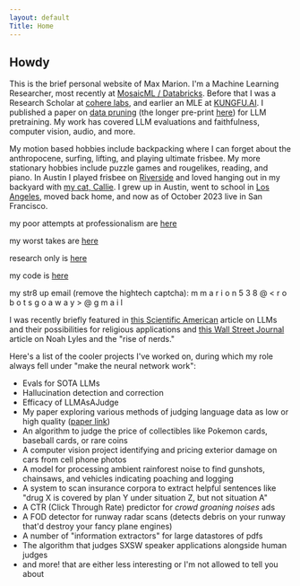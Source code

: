```yaml
---
layout: default
Title: Home
---
```

## Howdy
This is the brief personal website of Max Marion. I'm a Machine Learning Researcher, most recently at [MosaicML / Databricks](https://www.databricks.com/research/mosaic). Before that I was a Research Scholar at [cohere labs](https://cohere.com/research), and earlier an MLE at [KUNGFU.AI](https://kungfu.ai). I published a paper on [data pruning](https://openreview.net/pdf?id=XUIYn3jo5T) (the longer pre-print [here](https://arxiv.org/abs/2309.04564)) for LLM pretraining. My work has covered LLM evaluations and faithfulness, computer vision, audio, and more.

My motion based hobbies include backpacking where I can forget about the anthropocene, surfing, lifting, and playing ultimate frisbee. My more stationary hobbies include puzzle games and rougelikes, reading, and piano. In Austin I played frisbee on [Riverside](https://www.riversideultimate.org/) and loved hanging out in my backyard with [my cat, Callie](../cat). I grew up in Austin, went to school in [Los Angeles](https://www.oxy.edu/), moved back home, and now as of October 2023 live in San Francisco. 

my poor attempts at professionalism are [here](https://www.linkedin.com/in/max-marion/)

my worst takes are [here](https://twitter.com/maxisawesome538)

research only is [here](https://twitter.com/maxdoesresearch)

my code is [here](https://github.com/maxisawesome)

my str8 up email (remove the hightech captcha): m m a r i o n 5 3 8 @ < r o b o t s  g o  a w a y > @ g m a i l 

I was recently briefly featured in [this Scientific American](https://www.scientificamerican.com/article/the-god-chatbots-changing-religious-inquiry/) article on LLMs and their possibilities for religious applications and [this Wall Street Journal](https://www.wsj.com/sports/olympics/noah-lyles-olympics-100m-ecab1749?st=i9sza7f1tc1b5us&reflink=desktopwebshare_permalink) article on Noah Lyles and the "rise of nerds."

Here's a list of the cooler projects I've worked on, during which my role always fell under "make the neural network work":

* Evals for SOTA LLMs 
* Hallucination detection and correction 
* Efficacy of LLMAsAJudge
* My paper exploring various methods of judging language data as low or high quality ([paper link](https://arxiv.org/abs/2309.04564))
* An algorithm to judge the price of collectibles like Pokemon cards, baseball cards, or rare coins
* A computer vision project identifying and pricing exterior damage on cars from cell phone photos
* A model for processing ambient rainforest noise to find gunshots, chainsaws, and vehicles indicating poaching and logging
* A system to scan insurance corpora to extract helpful sentences like "drug X is covered by plan Y under situation Z, but not situation A"
* A CTR (Click Through Rate) predictor for *crowd groaning noises* ads
* A FOD detector for runway radar scans (detects debris on your runway that'd destroy your fancy plane engines)
* A number of "information extractors" for large datastores of pdfs 
* The algorithm that judges SXSW speaker applications alongside human judges
* and more! that are either less interesting or I'm not allowed to tell you about


<!--  

The following code lets u page through posts. 
Not working - it doesnt seem to load the posts right.
dont know how to get the posts that use layout: posts to be listed to be found here

The writing above I borrowed from the "about" page and then delisted the about page 

<div class="posts">
  {% for post in paginator.posts %}
  <div class="post">
    <h1 class="post-title">
      <a href="{{ post.url }}">
        {{ post.title }}
      </a>
    </h1>

    <span class="post-date">{{ post.date | date_to_string }}</span>

    {{ post.content }}
  </div>
  {% endfor %}
</div>

<div class="pagination">
  {% if paginator.next_page %}
    <a class="pagination-item older" href="{{ site.baseurl }}page{{paginator.next_page}}">Older</a>
  {% else %}
    <span class="pagination-item older">Older</span>
  {% endif %}
  {% if paginator.previous_page %}
    {% if paginator.page == 2 %}
      <a class="pagination-item newer" href="{{ site.baseurl }}">Newer</a>
    {% else %}
      <a class="pagination-item newer" href="{{ site.baseurl }}page{{paginator.previous_page}}">Newer</a>
    {% endif %}
  {% else %}
    <span class="pagination-item newer">Newer</span>
  {% endif %}
</div> -->